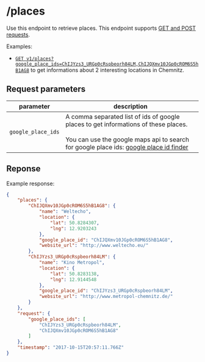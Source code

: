 # /places

Use this endpoint to retrieve places. This endpoint supports [GET and POST requests](https://github.com/haed/eventer-rest-api/blob/master/README.md#getpost-methods).

Examples:
* [`GET v1/places?google_place_ids=ChIJYzs3_URGp0cRspbeorh84LM,ChIJQXmv10JGp0cROM6S5hB1AG8`](https://api.eventer.app/v1/places?google_place_ids=ChIJYzs3_URGp0cRspbeorh84LM,ChIJQXmv10JGp0cROM6S5hB1AG8) to get informations about 2 interesting locations in Chemnitz.


## Request parameters

parameter | description
--------- | -----------
`google_place_ids` | A comma separated list of ids of google places to get informations of these places.<br/><br/>You can use the google maps api to search for google place ids: [google place id finder](https://developers.google.com/maps/documentation/javascript/examples/places-placeid-finder)


## Reponse

Example response:
```json
{
    "places": {
        "ChIJQXmv10JGp0cROM6S5hB1AG8": {
            "name": "Weltecho",
            "location": {
                "lat": 50.8284307,
                "lng": 12.9203243
            },
            "google_place_id": "ChIJQXmv10JGp0cROM6S5hB1AG8",
            "website_url": "http://www.weltecho.eu/"
        },
        "ChIJYzs3_URGp0cRspbeorh84LM": {
            "name": "Kino Metropol",
            "location": {
                "lat": 50.8283138,
                "lng": 12.9144548
            },
            "google_place_id": "ChIJYzs3_URGp0cRspbeorh84LM",
            "website_url": "http://www.metropol-chemnitz.de/"
        }
    },
    "request": {
        "google_place_ids": [
            "ChIJYzs3_URGp0cRspbeorh84LM",
            "ChIJQXmv10JGp0cROM6S5hB1AG8"
        ]
    },
    "timestamp": "2017-10-15T20:57:11.766Z"
}
```

